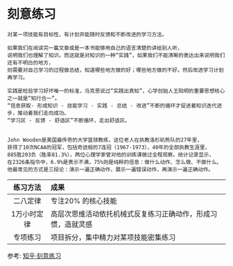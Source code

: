 # 刻意练习

```
对某一项技能有目标性、有计划并能随时反馈和不断改进的学习方法。

如果我们在阅读完一篇文章或是一本书能够用自己的语言清楚的讲给别人听，
说明我们也理解了知识。而这就是对知识的一种“实践”，如果我们不能清晰的表达出来说明我们还有不明白的地方，
则需要对自己学习的过程做总结，知道哪些地方做的好；哪些地方做的不好。然后改进学习计划再学习。

实践是检验学习好坏唯一的标准，马克思说过“实践出真知”，心学创始人王阳明的重要思想核心之一就是“知行合一”。
“信息获取- 形成知识 - 技能学习 - 实践 - 总结 - 改进”不断的循环才促进着知识迭代进步，推动着我们走向成功。
“学习区 - 反馈 - 舒适区”不断循环，走出舒适区。


John Wooden是美国最传奇的大学篮球教练，这位老人在执教洛杉矶熊队的27年里，
获得了10次NCAA的冠军，包括奇迹般的7连冠（1967-1973），40年的全部执教生涯里，
885胜203负（胜率81.3%），两位心理学家曾对他的训练课做过全程观察。统计记录显示，
在2326条指令中，6.9%是表示不满，75%则是纯粹的信息：做什么动作、怎么做、不做什么。
他最常见的方式是三段论：演示一遍正确动作，展示一遍错误动作，再演示一遍正确动作。
```

| 练习方法 | 成果 |
| :------: | :--- |
| 二八定律 | 专注20% 的核心技能 |
| 1万小时定律 | 高层次思维活动依托机械式反复练习正确动作，形成习惯，造就灵感 |
| 专项练习 | 项目拆分，集中精力对某项技能密集练习 |


参考:
[知乎·刻意练习](https://zhuanlan.zhihu.com/p/24842860)
